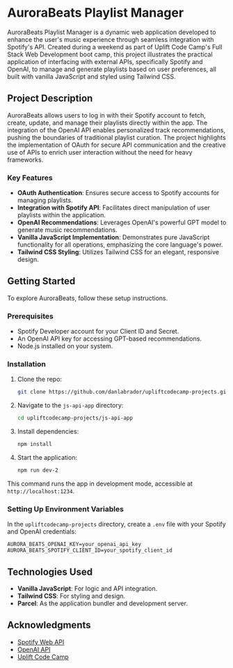 # AuroraBeats Playlist Manager

AuroraBeats Playlist Manager is a dynamic web application developed to enhance the user's music experience through seamless integration with Spotify's API. Created during a weekend as part of Uplift Code Camp's Full Stack Web Development boot camp, this project illustrates the practical application of interfacing with external APIs, specifically Spotify and OpenAI, to manage and generate playlists based on user preferences, all built with vanilla JavaScript and styled using Tailwind CSS.

## Project Description

AuroraBeats allows users to log in with their Spotify account to fetch, create, update, and manage their playlists directly within the app. The integration of the OpenAI API enables personalized track recommendations, pushing the boundaries of traditional playlist curation. The project highlights the implementation of OAuth for secure API communication and the creative use of APIs to enrich user interaction without the need for heavy frameworks.

### Key Features

- **OAuth Authentication**: Ensures secure access to Spotify accounts for managing playlists.
- **Integration with Spotify API**: Facilitates direct manipulation of user playlists within the application.
- **OpenAI Recommendations**: Leverages OpenAI's powerful GPT model to generate music recommendations.
- **Vanilla JavaScript Implementation**: Demonstrates pure JavaScript functionality for all operations, emphasizing the core language's power.
- **Tailwind CSS Styling**: Utilizes Tailwind CSS for an elegant, responsive design.

## Getting Started

To explore AuroraBeats, follow these setup instructions.

### Prerequisites

- Spotify Developer account for your Client ID and Secret.
- An OpenAI API key for accessing GPT-based recommendations.
- Node.js installed on your system.

### Installation

1. Clone the repo:

   ```sh
   git clone https://github.com/danlabrador/upliftcodecamp-projects.git
   ```

2. Navigate to the `js-api-app` directory:

   ```sh
   cd upliftcodecamp-projects/js-api-app
   ```

3. Install dependencies:

   ```sh
   npm install
   ```

4. Start the application:

   ```sh
   npm run dev-2
   ```

This command runs the app in development mode, accessible at `http://localhost:1234`.

### Setting Up Environment Variables

In the `upliftcodecamp-projects` directory, create a `.env` file with your Spotify and OpenAI credentials:

```env
AURORA_BEATS_OPENAI_KEY=your_openai_api_key
AURORA_BEATS_SPOTIFY_CLIENT_ID=your_spotify_client_id
```

## Technologies Used

- **Vanilla JavaScript**: For logic and API integration.
- **Tailwind CSS**: For styling and design.
- **Parcel**: As the application bundler and development server.

## Acknowledgments

- [Spotify Web API](https://developer.spotify.com/documentation/web-api/)
- [OpenAI API](https://platform.openai.com/docs/)
- [Uplift Code Camp](https://upliftcodecamp.com/)